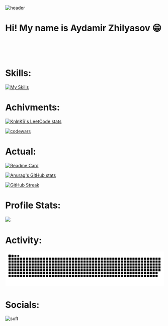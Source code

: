 ![header](https://capsule-render.vercel.app/api?type=waving&color=gradient&height=256&section=header&text=Hello%20World!&fontSize=75&animation=fadeIn&fontAlignY=38&desc=Welcome%20to%20my%20GitHub%20profile!%20Put%20stars,%20fork%20and%20contribute!&descAlignY=51&descAlign=62)
<br>

# Hi! My name is Aydamir Zhilyasov 😁
<br><br><br>
# **Skills:**

[![My Skills](https://skillicons.dev/icons?i=js,ts,html,css,sass,react,redux,tailwind,nodejs,py,bots,docker,firebase,git,github,heroku,sqlite,vite,webpack&perline=7)](https://skillicons.dev)

# **Achivments:**
[![KnlnKS's LeetCode stats](https://leetcode-stats-six.vercel.app/api?username=KnlnKS&theme=dark)](https://github.com/KnlnKS/leetcode-stats)

[![codewars](https://www.codewars.com/users/username/badges/large)](https://www.codewars.com/users/username)

# Actual:

[![Readme Card](https://github-readme-stats.vercel.app/api/pin/?username=Zhilyasov&repo=ToDo)](https://github.com/Zhilyasov/ToDo)

[![Anurag's GitHub stats](https://github-readme-stats.vercel.app/api?username=Zhilyasov)](https://github.com/anuraghazra/github-readme-stats)

[![GitHub Streak](https://github-readme-streak-stats.herokuapp.com/?user=Zhilyasov)](https://git.io/streak-stats)

# **Profile Stats:**

![](https://github-profile-summary-cards.vercel.app/api/cards/stats?username=Zhilyasov&theme=solarized_dark)

# **Activity:** 
![snake gif](https://github.com/Zhilyasov/Zhilyasov/blob/output/github-contribution-grid-snake-dark.svg)

# **Socials:**


![soft](https://capsule-render.vercel.app/api?type=soft&color=gradient&text=Come%20again!&fontSize=40&animation=twinkling)
